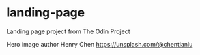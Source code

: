 # landing-page

Landing page project from The Odin Project

Hero image author Henry Chen https://unsplash.com/@chentianlu
